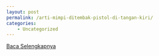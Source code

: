 ```yaml
---
layout: post
permalink: /arti-mimpi-ditembak-pistol-di-tangan-kiri/
categories:
    - Uncategorized
---
```


[Baca Selengkapnya](/10)